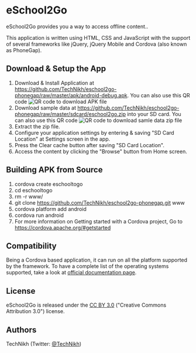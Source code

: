 # eSchool2Go #
eSchool2Go provides you a way to access offline content..

This application is written using HTML, CSS and JavaScript with the support of several frameworks like jQuery, jQuery Mobile and Cordova (also known as PhoneGap).

## Download & Setup the App ##
1. Download & Install Application at https://github.com/TechNikh/eschool2go-phonegap/raw/master/apk/android-debug.apk. You can also use this QR code ![QR code to download APK file](https://github.com/TechNikh/eschool2go-phonegap/raw/master/apk/qrcode-to-download-android-app.png)
2. Download sample data at https://github.com/TechNikh/eschool2go-phonegap/raw/master/sdcard/eschool2go.zip into your SD card. You can also use this QR code ![QR code to download samle data zip file](https://github.com/TechNikh/eschool2go-phonegap/raw/master/sdcard/qrcode-to-download-sample-content-for-sdcard.png)
3. Extract the zip file.
4. Configure your application settings by entering & saving "SD Card Location" at Settings screen in the app.
5. Press the Clear cache button after saving "SD Card Location".
6. Access the content by clicking the "Browse" button from Home screen.

## Building APK from Source ##
1. cordova create eschooltogo
2. cd eschooltogo
3. rm -r www/
4. git clone https://github.com/TechNikh/eschool2go-phonegap.git www
5. cordova platform add android
6. cordova run android
7. For more information on Getting started with a Cordova project, Go to https://cordova.apache.org/#getstarted

## Compatibility ##
Being a Cordova based application, it can run on all the platform supported by the framework. To have a complete list of the operating systems supported, take a look at [official documentation page](http://phonegap.com/about/feature).

## License ##
eSchool2Go is released under the [CC BY 3.0](http://creativecommons.org/licenses/by/3.0/) ("Creative Commons Attribution 3.0") license.

## Authors ##
TechNikh (Twitter: [@TechNikh](https://twitter.com/TechNikh))
